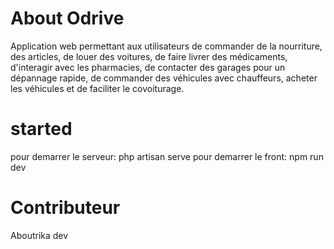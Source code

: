# About Odrive
Application web permettant aux utilisateurs de commander de la nourriture, des articles, de louer des voitures, de faire livrer des médicaments, d'interagir avec les pharmacies, de contacter des garages pour un dépannage rapide, de commander des véhicules avec chauffeurs, acheter les véhicules et de faciliter le covoiturage.

# started
pour demarrer le serveur: php artisan serve
pour demarrer le front: npm run dev

# Contributeur
Aboutrika dev
